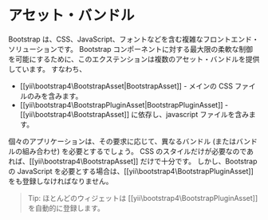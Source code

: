 アセット・バンドル
==================

Bootstrap は、CSS、JavaScript、フォントなどを含む複雑なフロントエンド・ソリューションです。
Bootstrap コンポーネントに対する最大限の柔軟な制御を可能にするために、このエクステンションは複数のアセット・バンドルを提供しています。
すなわち、

- [[yii\bootstrap4\BootstrapAsset|BootstrapAsset]] - メインの CSS ファイルのみを含みます。
- [[yii\bootstrap4\BootstrapPluginAsset|BootstrapPluginAsset]] - [[yii\bootstrap4\BootstrapAsset]] に依存し、javascript ファイルを含みます。

個々のアプリケーションは、その要求に応じて、異なるバンドル (またはバンドルの組み合わせ) を必要とするでしょう。
CSS のスタイルだけが必要なのであれば、[[yii\bootstrap4\BootstrapAsset]] だけで十分です。
しかし、Bootstrap の JavaScript を必要とする場合は、[[yii\bootstrap4\BootstrapPluginAsset]]
をも登録しなければなりません。

> Tip: ほとんどのウィジェットは [[yii\bootstrap4\BootstrapPluginAsset]] を自動的に登録します。
